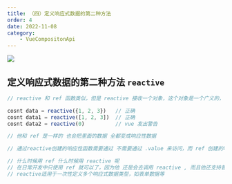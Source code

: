 ```yaml
---
title: （四）定义响应式数据的第二种方法
order: 4
date: 2022-11-08
category:
    - VueCompositonApi
---
```


![](https://image.zswei.xyz/img/202211121817662.webp)

## 定义响应式数据的第二种方法 `reactive`
```js
// reactive 和 ref 函数类似，但是 reactive 接收一个对象，这个对象是一个广义的，它可以是一个对象，也可以是一个数组，如果给他一个普通的数据类型vue 将会发出警告

cosnt data = reactive({1, 2, 3})   // 正确
cosnt data1 = reactive([1, 2, 3])  // 正确
cosnt data2 = reactive(0)          // vue 发出警告

// 他和 ref 是一样的 也会把里面的数据 全都变成响应性数据

// 通过reactive创建的响应性函数需要通过 不需要通过 .value 来访问，而 ref 创建的响应性数据需要通过 .value 来访问

// 什么时候用 ref 什么时候用 reactive 呢
// 在日常开发中只使用 ref 就可以了，因为他 还是会去调用 reactive , 而且他还支持普通类型的数据
// reactive适用于一次性定义多个响应式数据类型，如表单数据等
```